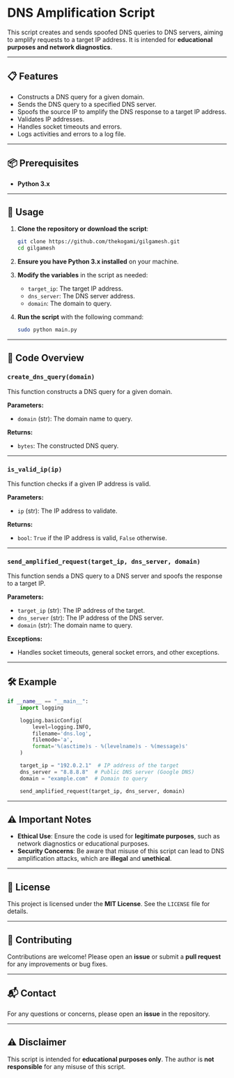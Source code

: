 # DNS Amplification Script

This script creates and sends spoofed DNS queries to DNS servers, aiming to amplify requests to a target IP address. It is intended for **educational purposes and network diagnostics**.

---

## 📋 Features

- Constructs a DNS query for a given domain.
- Sends the DNS query to a specified DNS server.
- Spoofs the source IP to amplify the DNS response to a target IP address.
- Validates IP addresses.
- Handles socket timeouts and errors.
- Logs activities and errors to a log file.

---

## 📦 Prerequisites

- **Python 3.x**

---

## 🚀 Usage

1. **Clone the repository or download the script**:
   ```bash
   git clone https://github.com/thekogami/gilgamesh.git
   cd gilgamesh
   ```

2. **Ensure you have Python 3.x installed** on your machine.

3. **Modify the variables** in the script as needed:
   - `target_ip`: The target IP address.
   - `dns_server`: The DNS server address.
   - `domain`: The domain to query.

4. **Run the script** with the following command:
   ```bash
   sudo python main.py
   ```

---

## 📝 Code Overview

### **`create_dns_query(domain)`**
This function constructs a DNS query for a given domain.

**Parameters:**
- `domain` (str): The domain name to query.

**Returns:**
- `bytes`: The constructed DNS query.

---

### **`is_valid_ip(ip)`**
This function checks if a given IP address is valid.

**Parameters:**
- `ip` (str): The IP address to validate.

**Returns:**
- `bool`: `True` if the IP address is valid, `False` otherwise.

---

### **`send_amplified_request(target_ip, dns_server, domain)`**
This function sends a DNS query to a DNS server and spoofs the response to a target IP.

**Parameters:**
- `target_ip` (str): The IP address of the target.
- `dns_server` (str): The IP address of the DNS server.
- `domain` (str): The domain name to query.

**Exceptions:**
- Handles socket timeouts, general socket errors, and other exceptions.

---

## 🛠 Example

```python
if __name__ == "__main__":
    import logging

    logging.basicConfig(
        level=logging.INFO,
        filename='dns.log',
        filemode='a',
        format='%(asctime)s - %(levelname)s - %(message)s'
    )

    target_ip = "192.0.2.1"  # IP address of the target
    dns_server = "8.8.8.8"  # Public DNS server (Google DNS)
    domain = "example.com"  # Domain to query

    send_amplified_request(target_ip, dns_server, domain)
```

---

## ⚠️ Important Notes

- **Ethical Use**: Ensure the code is used for **legitimate purposes**, such as network diagnostics or educational purposes.
- **Security Concerns**: Be aware that misuse of this script can lead to DNS amplification attacks, which are **illegal** and **unethical**.

---

## 📜 License

This project is licensed under the **MIT License**. See the `LICENSE` file for details.

---

## 🤝 Contributing

Contributions are welcome! Please open an **issue** or submit a **pull request** for any improvements or bug fixes.

---

## 📬 Contact

For any questions or concerns, please open an **issue** in the repository.

---

## ⚠️ Disclaimer

This script is intended for **educational purposes only**. The author is **not responsible** for any misuse of this script.
